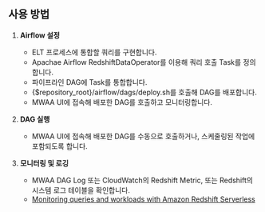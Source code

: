 ## 사용 방법
1. **Airflow 설정**
   - ELT 프로세스에 통합할 쿼리를 구현합니다.
   - Apachae Airflow RedshiftDataOperator를 이용해 쿼리 호출 Task를 정의합니다.
   - 파이프라인 DAG에 Task를 통합합니다.
   - {$repository_root}/airflow/dags/deploy.sh를 호출해 DAG를 배포합니다.
   - MWAA UI에 접속해 배포한 DAG를 호출하고 모니터링합니다.

2. **DAG 실행**
   - MWAA UI에 접속해 배포한 DAG를 수동으로 호출하거나, 스케줄링된 작업에 포함되도록 합니다.

3. **모니터링 및 로깅**
   - MWAA DAG Log 또는 CloudWatch의 Redshift Metric, 또는 Redshift의 시스템 로그 테이블을 확인합니다.
   - [Monitoring queries and workloads with Amazon Redshift Serverless](https://docs.aws.amazon.com/redshift/latest/mgmt/serverless-monitoring.html)
